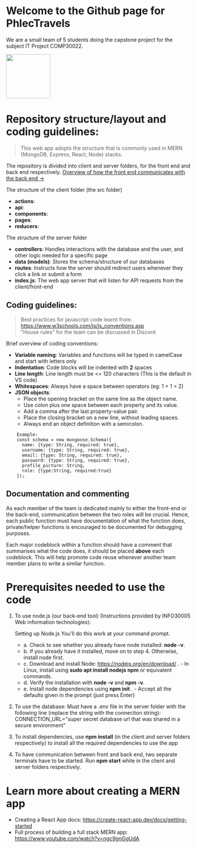 # Welcome to the Github page for PhlecTravels

We are a small team of 5 students doing the capstone project for the subject IT Project COMP30022.

<img src="https://media0.giphy.com/media/BRie5xjBZcHhj06NfL/giphy.gif?cid=ecf05e47vrdv66d5e0h6v869fzqq3i365hcdsbf88hdx92sp&rid=giphy.gif" width="120" height="120" />

# Repository structure/layout and coding guidelines:

> This web app adopts the structure that is commonly used in MERN (MongoDB, Express, React, Node) stacks.

The repository is divided into client and server folders, for the front end and back end respectively.
[Overview of how the front end communicates with the back end ->](https://d33wubrfki0l68.cloudfront.net/08d01ed85246d3ece01963408572f3f6dfb49d41/4bc12/assets/images/reduxasyncdataflowdiagram-d97ff38a0f4da0f327163170ccc13e80.gif)

The structure of the client folder (the src folder)

- **actions**:
- **api**:
- **components**:
- **pages**:
- **reducers**:

The structure of the server folder

- **controllers**: Handles interactions with the database and the user, and other logic needed for a specific page
- **data (models)**: Stores the schema/structure of our databases
- **routes**: Instructs how the server should redirect users whenever they click a link or submit a form
- **index.js**: The web app server that will listen for API requests from the client/front-end

## Coding guidelines:

> Best practices for javascript code learnt from: https://www.w3schools.com/js/js_conventions.asp \
> "House rules" for the team can be discussed in Discord

Brief overview of coding conventions:

- **Variable naming**: Variables and functions will be typed in camelCase and start with letters only
- **Indentation**: Code blocks will be indented with **2** spaces
- **Line length**: Line length must be <= 120 characters (This is the default in VS code)
- **Whitespaces**: Always have a space between operators (eg: 1 + 1 = 2)
- **JSON objects**:
  - Place the opening bracket on the same line as the object name.
  - Use colon plus one space between each property and its value.
  - Add a comma after the last property-value pair.
  - Place the closing bracket on a new line, without leading spaces.
  - Always end an object definition with a semicolon.

```
    Example:
    const schema = new mongoose.Schema({
      name: {type: String, required: true},
      username: {type: String, required: true},
      email: {type: String, required: true},
      password: {type: String, required: true},
      profile_picture: String,
      role: {type:String, required:true}
    });
```

## Documentation and commenting

As each member of the team is dedicated mainly to either the front-end or the back-end, communication between the two
roles will be crucial. Hence, each public function must have documentation of what the function does, private/helper
functions is encouraged to be documented for debugging purposes.

Each major codeblock within a function should have a comment that summarises what the code does, it should be placed
**above** each codeblock. This will help promote code reuse whenever another team member plans to write a similar
function.

# Prerequisites needed to use the code

1. To use node.js (our back-end tool) (Instructions provided by INFO30005 Web information technologies):

   Setting up Node.js
   You'll do this work at your command prompt.

   - a. Check to see whether you already have node installed: **node -v**.
   - b. If you already have it installed, move on to step 4. Otherwise, install node first.
   - c. Download and install Node: https://nodejs.org/en/download/ . - In Linux, install using **sudo apt install nodejs npm** or equivalent commands.
   - d. Verify the installation with **node -v** and **npm -v**.
   - e. Install node dependencies using **npm init** . - Accept all the defaults given in the prompt (just press Enter)

2. To use the database: Must have a .env file in the server folder with the following line (replace the string with the connection string):
   CONNECTION_URL="super secret database url that was shared in a secure environment"

3. To install dependencies, use **npm install** (in the client and server folders respectively) to install all the required dependencies to use the app

4. To have communication between front and back end, two separate terminals have to be started. Run **npm start** while in the client and server folders respectively.

# Learn more about creating a MERN app

- Creating a React App docs: https://create-react-app.dev/docs/getting-started
- Full process of building a full stack MERN app: https://www.youtube.com/watch?v=ngc9gnGgUdA
